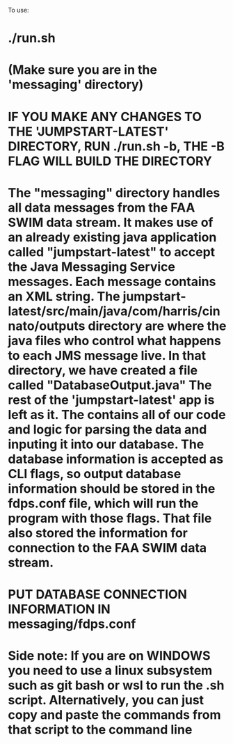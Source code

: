 To use:

# ./run.sh
# (Make sure you are in the 'messaging' directory)
# IF YOU MAKE ANY CHANGES TO THE 'JUMPSTART-LATEST' DIRECTORY, RUN ./run.sh -b, THE -B FLAG WILL BUILD THE DIRECTORY

# The "messaging" directory handles all data messages from the FAA SWIM data stream. It makes use of an already existing java application called "jumpstart-latest" to accept the Java Messaging Service messages. Each message contains an XML string. The jumpstart-latest/src/main/java/com/harris/cinnato/outputs directory are where the java files who control what happens to each JMS message live. In that directory, we have created a file called "DatabaseOutput.java" The rest of the 'jumpstart-latest' app is left as it. The contains all of our code and logic for parsing the data and inputing it into our database. The database information is accepted as CLI flags, so output database information should be stored in the fdps.conf file, which will run the program with those flags. That file also stored the information for connection to the FAA SWIM data stream.

# PUT DATABASE CONNECTION INFORMATION IN messaging/fdps.conf

# Side note: If you are on WINDOWS you need to use a linux subsystem such as git bash or wsl to run the .sh script. Alternatively, you can just copy and paste the commands from that script to the command line
